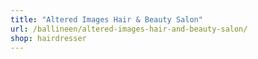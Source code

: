 ```yaml
---
title: "Altered Images Hair & Beauty Salon"
url: /ballineen/altered-images-hair-and-beauty-salon/
shop: hairdresser
---
```

